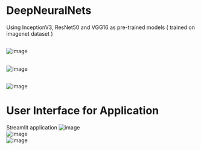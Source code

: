 # DeepNeuralNets
Using InceptionV3, ResNet50 and VGG16 as pre-trained models ( trained on imagenet dataset ) 
## 
![image](https://github.com/rdhawan4/DeepNeuralNets/assets/112804900/3b139ece-b9d3-49eb-af63-59c29f4bb64d) <br>
## 
![image](https://github.com/rdhawan4/DeepNeuralNets/assets/112804900/83bf6578-0a4b-471e-9b31-d137d33614af) <br>
## 
![image](https://github.com/rdhawan4/DeepNeuralNets/assets/112804900/cdadad1d-0c53-449d-8d59-817a7399e9c5) <br>
 
 # User Interface for Application
 Streamlit application 
![image](https://github.com/rdhawan4/Product-Identification-using-Convolution-Neural-Nets/assets/112804900/88f50df7-c668-4a2a-81bd-aab2db9c1f83) <br>
![image](https://github.com/rdhawan4/Product-Identification-using-Convolution-Neural-Nets/assets/112804900/3500a68e-ea9c-4f48-bf91-eb4abbd39bc3) <br>
![image](https://github.com/rdhawan4/Product-Identification-using-Convolution-Neural-Nets/assets/112804900/1c8a4fff-36fe-4518-9eb4-95bbcfd79864) <br>
